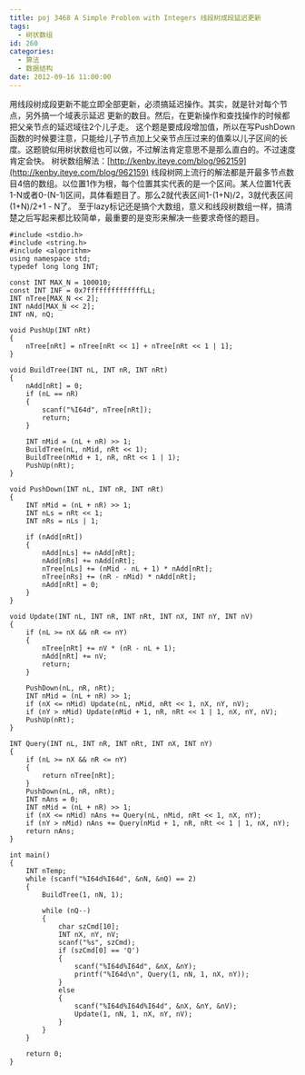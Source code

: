 ```yaml
---
title: poj 3468 A Simple Problem with Integers 线段树成段延迟更新
tags:
  - 树状数组
id: 260
categories:
  - 算法
  - 数据结构
date: 2012-09-16 11:00:00
---
```


用线段树成段更新不能立即全部更新，必须搞延迟操作。其实，就是针对每个节点，另外搞一个域表示延迟
更新的数目。然后，在更新操作和查找操作的时候都把父亲节点的延迟域往2个儿子走。
这个题是要成段增加值，所以在写PushDown函数的时候要注意，只能给儿子节点加上父亲节点压过来的值乘以儿子区间的长度。这题貌似用树状数组也可以做，不过解法肯定意思不是那么直白的。不过速度肯定会快。
树状数组解法：[http://kenby.iteye.com/blog/962159](http://kenby.iteye.com/blog/962159)
线段树网上流行的解法都是开最多节点数目4倍的数组。以位置1作为根，每个位置其实代表的是一个区间。某人位置1代表1-N或者0-(N-1)区间，具体看题目了。那么2就代表区间1-(1+N)/2，3就代表区间(1+N)/2+1 - N了。
至于lazy标记还是搞个大数组，意义和线段树数组一样，搞清楚之后写起来都比较简单，最重要的是变形来解决一些要求奇怪的题目。

``` stylus
#include <stdio.h>
#include <string.h>
#include <algorithm>
using namespace std;
typedef long long INT;

const INT MAX_N = 100010;
const INT INF = 0x7ffffffffffffffLL;
INT nTree[MAX_N << 2];
INT nAdd[MAX_N << 2];
INT nN, nQ;

void PushUp(INT nRt)
{
    nTree[nRt] = nTree[nRt << 1] + nTree[nRt << 1 | 1];
}

void BuildTree(INT nL, INT nR, INT nRt)
{
    nAdd[nRt] = 0;
    if (nL == nR)
    {
        scanf("%I64d", nTree[nRt]);
        return;
    }

    INT nMid = (nL + nR) >> 1;
    BuildTree(nL, nMid, nRt << 1);
    BuildTree(nMid + 1, nR, nRt << 1 | 1);
    PushUp(nRt);
}

void PushDown(INT nL, INT nR, INT nRt)
{
    INT nMid = (nL + nR) >> 1;
    INT nLs = nRt << 1;
    INT nRs = nLs | 1;

    if (nAdd[nRt])
    {
        nAdd[nLs] += nAdd[nRt];
        nAdd[nRs] += nAdd[nRt];
        nTree[nLs] += (nMid - nL + 1) * nAdd[nRt];
        nTree[nRs] += (nR - nMid) * nAdd[nRt];
        nAdd[nRt] = 0;
    }
}

void Update(INT nL, INT nR, INT nRt, INT nX, INT nY, INT nV)
{
    if (nL >= nX && nR <= nY)
    {
        nTree[nRt] += nV * (nR - nL + 1);
        nAdd[nRt] += nV;
        return;
    }

    PushDown(nL, nR, nRt);
    INT nMid = (nL + nR) >> 1;
    if (nX <= nMid) Update(nL, nMid, nRt << 1, nX, nY, nV);
    if (nY > nMid) Update(nMid + 1, nR, nRt << 1 | 1, nX, nY, nV);
    PushUp(nRt);
}

INT Query(INT nL, INT nR, INT nRt, INT nX, INT nY)
{
    if (nL >= nX && nR <= nY)
    {
        return nTree[nRt];
    }
    PushDown(nL, nR, nRt);
    INT nAns = 0;
    INT nMid = (nL + nR) >> 1;
    if (nX <= nMid) nAns += Query(nL, nMid, nRt << 1, nX, nY);
    if (nY > nMid) nAns += Query(nMid + 1, nR, nRt << 1 | 1, nX, nY);
    return nAns;
}

int main()
{
    INT nTemp;
    while (scanf("%I64d%I64d", &nN, &nQ) == 2)
    {
        BuildTree(1, nN, 1);

        while (nQ--)
        {
            char szCmd[10];
            INT nX, nY, nV;
            scanf("%s", szCmd);
            if (szCmd[0] == 'Q')
            {
                scanf("%I64d%I64d", &nX, &nY);
                printf("%I64d\n", Query(1, nN, 1, nX, nY));
            }
            else
            {
                scanf("%I64d%I64d%I64d", &nX, &nY, &nV);
                Update(1, nN, 1, nX, nY, nV);
            }
        }
    }

    return 0;
}
```